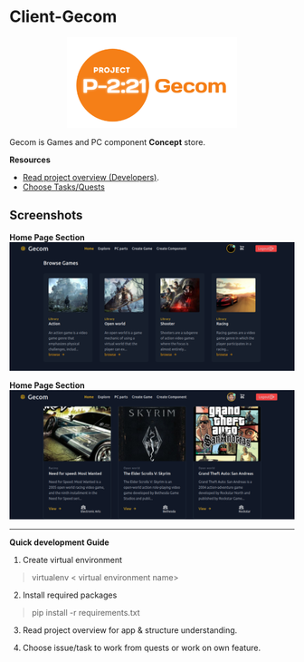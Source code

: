 
# Client-Gecom 
<div align="center">
<img width="300" src="./docs/assets/project_id_name_logo.png"  alt="logo"/>
</div>

Gecom is Games and PC component <b>Concept</b> store.

**Resources**
   
 - [Read project overview (Developers)](https://github.com/alexdeathway/Gecom/blob/dev-unstable/docs/contribution/overview.md).    
 - [Choose Tasks/Quests](https://github.com/alexdeathway/Gecom/blob/dev-unstable/docs/contribution/quests.md)

## Screenshots
**Home Page Section** 
![Gecom Screenshot](./docs/assets/gecom_screenshot_1.png)


**Home Page Section** 
![Gecom Screenshot](./docs/assets/gecom_screenshot_2.png)


---

**Quick development Guide**

1. Create virtual environment
> virtualenv < virtual environment name>

2. Install required packages
> pip install -r requirements.txt
3. Read project overview for app & structure understanding. 

4. Choose issue/task to work from quests or work on own feature.


